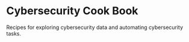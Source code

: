 # Cybersecurity Cook Book
Recipes for exploring cybersecurity data and automating cybersecurity tasks.
